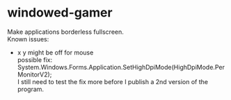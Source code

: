 # windowed-gamer
Make applications borderless fullscreen.<br />
Known issues:<br />
- x y might be off for mouse<br />
possible fix: System.Windows.Forms.Application.SetHighDpiMode(HighDpiMode.PerMonitorV2);<br />
I still need to test the fix more before I publish a 2nd version of the program.
